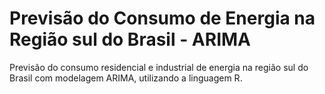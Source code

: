 # Previsão do Consumo de Energia na Região sul do Brasil - ARIMA

Previsão do consumo residencial e industrial de energia na região sul do Brasil com modelagem ARIMA, utilizando a linguagem R. 
